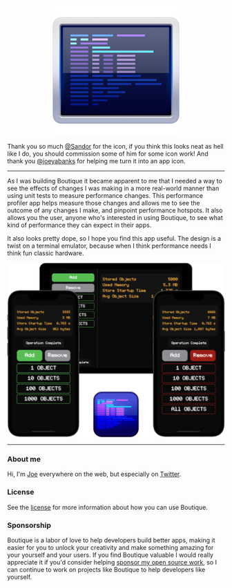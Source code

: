 <p align="center">
  <img 
  src="Images/logo.png"
  height=300px
  width=300px
  >
</p>

Thank you so much [@Sandor](https://dribbble.com/sandor) for the icon, if you think this looks neat as hell like I do, you should commission some of him for some icon work! And thank you [@joeyabanks](https://twitter.com/joeyabanks) for helping me turn it into an app icon.

---

As I was building Boutique it became apparent to me that I needed a way to see the effects of changes I was making in a more real-world manner than using unit tests to measure performance changes. This performance profiler app helps measure those changes and allows me to see the outcome of any changes I make, and pinpoint performance hotspots. It also allows you the user, anyone who's interested in using Boutique, to see what kind of performance they can expect in their apps.

It also looks pretty dope, so I hope you find this app useful. The design is a twist on a terminal emulator, because when I think performance needs I think fun classic hardware.

![Boutique Performance Profiler App Demo Image](Images/app-demo.png)

---

### About me

Hi, I'm [Joe](http://fabisevi.ch) everywhere on the web, but especially on [Twitter](https://twitter.com/mergesort).

### License

See the [license](../LICENSE) for more information about how you can use Boutique.

### Sponsorship

Boutique is a labor of love to help developers build better apps, making it easier for you to unlock your creativity and make something amazing for your yourself and your users. If you find Boutique valuable I would really appreciate it if you'd consider helping [sponsor my open source work](https://github.com/sponsors/mergesort), so I can continue to work on projects like Boutique to help developers like yourself.
